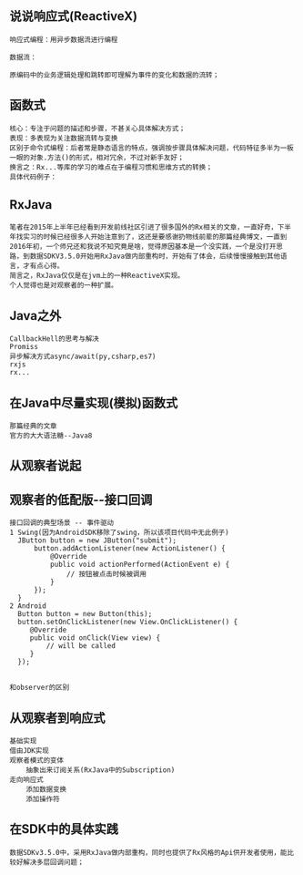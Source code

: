 ## 说说响应式(ReactiveX)
    响应式编程：用异步数据流进行编程
    
    数据流：
    
    原编码中的业务逻辑处理和跳转即可理解为事件的变化和数据的流转；
    
## 函数式
    核心：专注于问题的描述和步骤，不甚关心具体解决方式；
    表现：多表现为关注数据流转与变换
    区别于命令式编程：后者常是静态语言的特点，强调按步骤具体解决问题，代码特征多半为一板一眼的对象.方法()的形式，相对冗余，不过对新手友好；
    换言之：Rx...等库的学习的难点在于编程习惯和思维方式的转换；
    具体代码例子：
    
## RxJava
    笔者在2015年上半年已经看到开发前线社区引进了很多国外的Rx相关的文章，一直好奇，下半年找实习的时候已经很多人开始注意到了，这还是要感谢扔物线前辈的那篇经典博文，一直到2016年初，一个师兄还和我说不知究竟是啥，觉得原因基本是一个没实践，一个是没打开思路，到数据SDKV3.5.0开始用RxJava做内部重构时，开始有了体会，后续慢慢接触到其他语言，才有点心得。
    简言之，RxJava仅仅是在jvm上的一种ReactiveX实现。
    个人觉得也是对观察者的一种扩展。
## Java之外
    CallbackHell的思考与解决
    Promiss
    异步解决方式async/await(py,csharp,es7)
    rxjs
    rx...
## 在Java中尽量实现(模拟)函数式
    那篇经典的文章
    官方的大大语法糖--Java8
    

## 从观察者说起
    
## 观察者的低配版--接口回调
    接口回调的典型场景 -- 事件驱动
    1 Swing(因为AndroidSDK移除了swing，所以该项目代码中无此例子)
      JButton button = new JButton("submit");
          button.addActionListener(new ActionListener() {
              @Override
              public void actionPerformed(ActionEvent e) {
                  // 按钮被点击时候被调用
              }
          });
      }      
    2 Android
      Button button = new Button(this);
      button.setOnClickListener(new View.OnClickListener() {
         @Override
         public void onClick(View view) {
             // will be called 
         }
      });  
        
    
    和observer的区别
    
## 从观察者到响应式
    基础实现
    借由JDK实现
    观察者模式的变体
        抽象出来订阅关系(RxJava中的Subscription)
    走向响应式
        添加数据变换
        添加操作符
## 在SDK中的具体实践
    数据SDKv3.5.0中，采用RxJava做内部重构，同时也提供了Rx风格的Api供开发者使用，能比较好解决多层回调问题；
    
    


